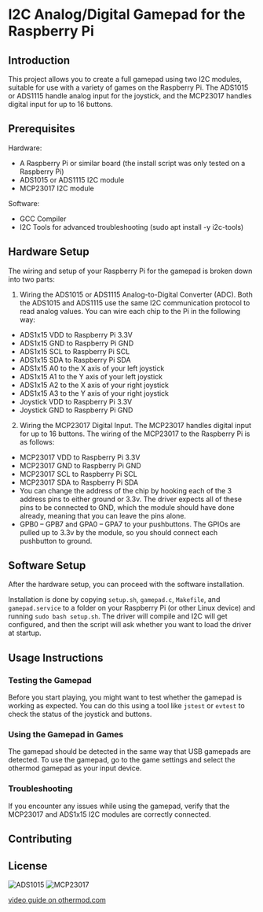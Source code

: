 # I2C Analog/Digital Gamepad for the Raspberry Pi

## Introduction
This project allows you to create a full gamepad using two I2C modules, suitable for use with a variety of games on the Raspberry Pi. The ADS1015 or ADS1115 handle analog input for the joystick, and the MCP23017 handles digital input for up to 16 buttons.

## Prerequisites
Hardware:
- A Raspberry Pi or similar board (the install script was only tested on a Raspberry Pi)
- ADS1015 or ADS1115 I2C module
- MCP23017 I2C module

Software:
- GCC Compiler
- I2C Tools for advanced troubleshooting (sudo apt install -y i2c-tools)

## Hardware Setup
The wiring and setup of your Raspberry Pi for the gamepad is broken down into two parts:

1. Wiring the ADS1015 or ADS1115 Analog-to-Digital Converter (ADC). Both the ADS1015 and ADS1115 use the same I2C communication protocol to read analog values. You can wire each chip to the Pi in the following way:

- ADS1x15 VDD to Raspberry Pi 3.3V
- ADS1x15 GND to Raspberry Pi GND
- ADS1x15 SCL to Raspberry Pi SCL
- ADS1x15 SDA to Raspberry Pi SDA​
- ADS1x15 A0 to the X axis of your left joystick
- ADS1x15 A1 to the Y axis of your left joystick
- ADS1x15 A2 to the X axis of your right joystick
- ADS1x15 A3 to the Y axis of your right joystick
- Joystick VDD to Raspberry Pi 3.3V
- Joystick GND to Raspberry Pi GND

2. Wiring the MCP23017 Digital Input. The MCP23017 handles digital input for up to 16 buttons. The wiring of the MCP23017 to the Raspberry Pi is as follows:

- MCP23017 VDD to Raspberry Pi 3.3V
- MCP23017 GND to Raspberry Pi GND
- MCP23017 SCL to Raspberry Pi SCL
- MCP23017 SDA to Raspberry Pi SDA​
- You can change the address of the chip by hooking each of the 3 address pins to either ground or 3.3v. The driver expects all of these pins to be connected to GND, which the module should have done already, meaning that you can leave the pins alone.
- GPB0 – GPB7 and GPA0 – GPA7 to your pushbuttons. The GPIOs are pulled up to 3.3v by the module, so you should connect each pushbutton to ground.

## Software Setup
After the hardware setup, you can proceed with the software installation.

Installation is done by copying `setup.sh`, `gamepad.c`, `Makefile`, and `gamepad.service` to a folder on your Raspberry Pi (or other Linux device) and running `sudo bash setup.sh`. The driver will compile and I2C will get configured, and then the script will ask whether you want to load the driver at startup.

## Usage Instructions

### Testing the Gamepad

Before you start playing, you might want to test whether the gamepad is working as expected. You can do this using a tool like `jstest` or `evtest` to check the status of the joystick and buttons.

### Using the Gamepad in Games

The gamepad should be detected in the same way that USB gamepads are detected. To use the gamepad, go to the game settings and select the othermod gamepad as your input device.

### Troubleshooting

If you encounter any issues while using the gamepad, verify that the MCP23017 and ADS1x15 I2C modules are correctly connected.

## Contributing

## License


![ADS1015](/images/ads1015.jpg) ![MCP23017](/images/mcp23017.jpg)

[video guide on othermod.com](https://othermod.com/analog-joystick-on-retropie/)
